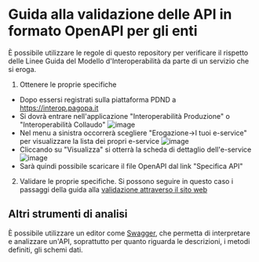 # Guida alla validazione delle API in formato OpenAPI per gli enti

È possibile utilizzare le regole di questo repository per verificare il rispetto delle Linee Guida del Modello d'Interoperabilità da parte di un servizio che si eroga.

1. Ottenere le proprie specifiche
  * Dopo essersi registrati sulla piattaforma PDND a https://interop.pagopa.it
  * Si dovrà entrare nell'applicazione "Interoperabilità Produzione" o "Interoperabilità Collaudo"
    ![image](https://github.com/italia/api-oas-checker-rules/assets/1104926/5d5899f6-2990-4a4f-b80e-353cf9586554)
  * Nel menu a sinistra occorrerà scegliere "Erogazione->I tuoi e-service" per visualizzare la lista dei propri e-service
    ![image](https://github.com/italia/api-oas-checker-rules/assets/1104926/93dddb99-61cf-40ee-85fc-6345fe4a1447)
  * Cliccando su "Visualizza" si otterrà la scheda di dettaglio dell'e-service
    ![image](https://github.com/italia/api-oas-checker-rules/assets/1104926/b02e75c9-f293-4160-b819-4b58e155099c)
  * Sarà quindi possibile scaricare il file OpenAPI dal link "Specifica API"
2. Validare le proprie specifiche. Si possono seguire in questo caso i passaggi della guida alla [validazione attraverso il sito web](docs/guida_validazione.md#primo-metodo-il-sito-web)

## Altri strumenti di analisi

È possibile utilizzare un editor come [Swagger](https://editor.swagger.io/), che permetta di interpretare e analizzare un'API, soprattutto per quanto riguarda le descrizioni, i metodi definiti, gli schemi dati.

